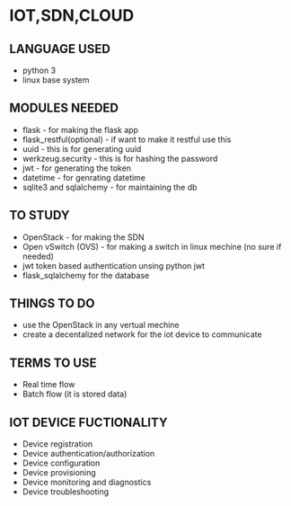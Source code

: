 # IOT,SDN,CLOUD

## LANGUAGE USED
* python 3
* linux base system

## MODULES NEEDED
* flask - for making the flask app
* flask_restful(optional) - if want to make it restful use this
* uuid - this is for generating uuid
* werkzeug.security - this is for hashing the password
* jwt - for generating the token
* datetime - for genrating datetime
* sqlite3 and sqlalchemy - for maintaining the db

## TO STUDY
* OpenStack - for making the SDN
* Open vSwitch (OVS) - for making a switch in linux mechine (no sure if needed)
* jwt token based authentication unsing python jwt
* flask_sqlalchemy for the database

## THINGS TO DO
* use the OpenStack in any vertual mechine
* create a decentalized network for the iot device to communicate

## TERMS TO USE
* Real time flow
* Batch flow (it is stored data)

## IOT DEVICE FUCTIONALITY
* Device registration
* Device authentication/authorization
* Device configuration
* Device provisioning
* Device monitoring and diagnostics
* Device troubleshooting
